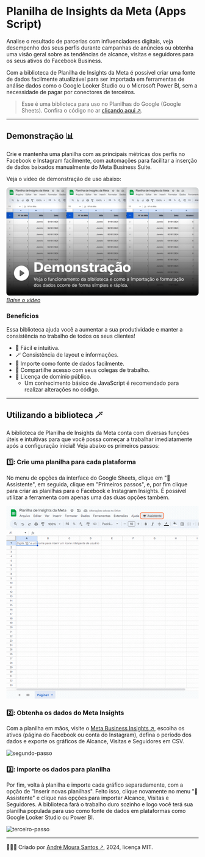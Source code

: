 # Planilha de Insights da Meta (Apps Script)

Analise o resultado de parcerias com influenciadores digitais, veja desempenho dos seus perfis durante campanhas de anúncios ou obtenha uma visão geral sobre as tendências de alcance, visitas e seguidores para os seus ativos do Facebook Business.

Com a biblioteca de Planilha de Insights da Meta é possível criar uma fonte de dados facilmente atualizável para ser importada em ferramentas de análise dados como o Google Looker Studio ou o Microsoft Power BI, sem a necessidade de pagar por conectores de terceiros.

> Esse é uma biblioteca para uso no Planilhas do Google (Google Sheets). Confira o código no ar [clicando aqui ↗](https://script.google.com/d/1an7afo5BniwmcM5DJCrdHggFf-6D1oNrNkZZUmjTCuP1-asBJ6VLdfvP/edit?usp=sharing).

---

## Demonstração 📊
Crie e mantenha uma planilha com as principais métricas dos perfis no Facebook e Instagram facilmente, com automações para facilitar a inserção de dados baixados manualmente do Meta Business Suite.

Veja o vídeo de demonstração de uso abaixo:

[![demonstracao-de-uso.mp4](instruções/demonstracao-de-uso.png)](#)
[_Baixe o vídeo_](#)

### Benefícios
Essa biblioteca ajuda você a aumentar a sua produtividade e manter a consistência no trabalho de todos os seus clientes!

- 🤩 Fácil e intuitiva.
- 🪄 Consistência de layout e informações.
- 📄 Importe como fonte de dados facilmente.
- 🤝 Compartilhe acesso com seus colegas de trabalho.
- 🏅 Licença de domínio público.
  - Um conhecimento básico de JavaScript é recomendado para realizar alterações no código.

---

## Utilizando a biblioteca 🪄

A biblioteca de Planilha de Insights da Meta conta com diversas funções úteis e intuitivas para que você possa começar a trabalhar imediatamente após a configuração inicial! Veja abaixo os primeiros passos:

### 1️⃣: Crie uma planilha para cada plataforma

No menu de opções da interface do Google Sheets, clique em "🤖 Assistente", em seguida, clique em "Primeiros passos", e, por fim clique para criar as planilhas para o Facebook e Instagram Insights. É possível utilizar a ferramenta com apenas uma das duas opções também.

![primeiro-passo](/instruções/primeiro-passo.gif)

### 2️⃣: Obtenha os dados do Meta Insights

Com a planilha em mãos, visite o [Meta Business Insights ↗](https://business.facebook.com/insights), escolha os ativos (página do Facebook ou conta do Instagram), defina o período dos dados e exporte os gráficos de Alcance, Visitas e Seguidores em CSV.

![segundo-passo]()

### 3️⃣: importe os dados para planilha

Por fim, volta à planilha e importe cada gráfico separadamente, com a opção de "Inserir novas planilhas". Feito isso, clique novamente no menu "🤖 Assistente" e clique nas opções para importar Alcance, Visitas e Seguidores. A biblioteca fará o trabalho duro sozinho e logo você terá sua planilha populada para uso como fonte de dados em plataformas como Google Looker Studio ou Power BI.

![terceiro-passo]()

---

👨🏽‍💻 Criado por [André Moura Santos 🡕](https://andremourasantos.com.br/?utm_source=github&utm_medium=repositories&utm_campaign=planilha-meta-insights), 2024, licença MIT.